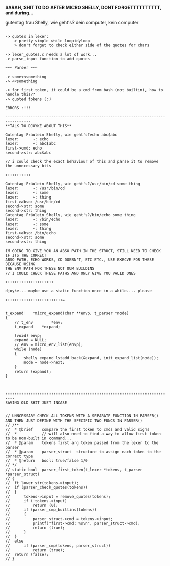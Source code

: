 **SARAH, SHIT TO DO AFTER MICRO SHELLY, DONT FORGETTTTTTTTTT, and during...**

gutentag frau Shelly, wie geht's?
dein computer, kein computer

~~~ Lexer ~~~

-> quotes in lexer: 
	> pretty simple while loopidyloop
	> don't forget to check either side of the quotes for chars

-> lexer_quotes.c needs a lot of work... 
-> parse_input function to add quotes

~~~ Parser ~~~

-> some<<something
-> <<something

-> for first token, it could be a cmd from bash (not builtin), how to handle this??
-> quoted tokens (:)

ERRORS :!!!

---------------------------------------------------------------------------------
**TALK TO DJOYKE ABOUT THIS**

Gutentag Fräulein Shelly, wie geht's?echo abc$abc
lexer: 		~: echo
lexer: 		~: abc$abc
first->cmd: echo
second->str: abc$abc 

// i could check the exact behaviour of this and parse it to remove the unnecessary bits

+++++++++++

Gutentag Fräulein Shelly, wie geht's?/usr/bin/cd some thing
lexer: 		~: /usr/bin/cd
lexer: 		~: some
lexer: 		~: thing
first->abso: /usr/bin/cd
second->str: some
second->str: thing
Gutentag Fräulein Shelly, wie geht's?/bin/echo some thing
lexer: 		~: /bin/echo
lexer: 		~: some
lexer: 		~: thing
first->abso: /bin/echo
second->str: some
second->str: thing

IM GOING TO GIVE YOU AN ABSO PATH IN THE STRUCT, STILL NEED TO CHECK IF ITS THE CORRECT 
ABSO PATH, ECHO WORKS, CD DOESN'T, ETC ETC., USE EXECVE FOR THESE BECAUSE USING
THE ENV PATH FOR THESE NOT OUR BUILDINS
// I COULD CHECK THESE PATHS AND ONLY GIVE YOU VALID ONES

+++++++++++++++++++++

djoyke... maybe use a static function once in a while.... please

+++++++++++++++++++++++++=


t_expand	*micro_expand(char **envp, t_parser *node)
{
	// t_env	    *env;
    t_expand    *expand;

    (void) envp;
	expand = NULL;
	// env = micro_env_list(envp);
	while (node)
	{
        shelly_expand_lstadd_back(&expand, init_expand_list(node));
		node = node->next;
	}
	return (expand);
}



--------------------------------------------------------------------------
SAVING OLD SHIT JUST INCASE


// UNNCESSARY CHECK ALL TOKENS WITH A SEPARATE FUNCTION IN PARSER() AND THEN JUST DEFINE WITH THE SPECIFIC TWO FUNCS IN PARSER()
// /**
//  * @brief	compare the first token to cmds and valid signs
//  * 			// will also need to find a way to allow first token to be non-built in command...
//  * @param	tokens first arg token passed from the lexer to the parser
//  * @param	parser_struct  structure to assign each token to the correct type
//  * @return	bool: true/false 1/0
// */
// static bool	parser_first_token(t_lexer *tokens, t_parser *parser_struct)
// {
// 	ft_lower_str(tokens->input);
// 	if (parser_check_quotes(tokens))
// 	{
// 		tokens->input = remove_quotes(tokens);
// 		if (!tokens->input)
// 			return (0);
// 		if (parser_cmp_builtins(tokens))
// 		{
// 			parser_struct->cmd = tokens->input;
// 			printf("first->cmd: %s\n", parser_struct->cmd);
// 			return (true);
// 		}
// 	}
// 	else
// 		if (parser_cmp(tokens, parser_struct))
// 			return (true);
// 	return (false);
// }
